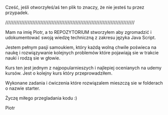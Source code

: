 Cześć, jeśli otworzyłeś/aś ten plik to znaczy, że nie jesteś tu przez przypadek.


/////////////////////////////////////////////////////////////////////////////////

Mam na imię Piotr, a to REPOZYTORIUM stworzyłem aby zgromadzić i udokumentować swoją wiedzę techniczną z zakresu języka Java Script. 

Jestem pełnym pasji samoukiem, który każdą wolną chwile poświeca na naukę i rozwiązywanie kolejnych problemów które pojawiają sie w trakcie nauki i rodzą sie w głowie.

Kurs ten jest jednym z najpopularnieszych i najlepiej ocenianych na udemy kursów. Jest o kolejny kurs który przeprowadziłem.

Wykonane zadania i ćwiczenia które rozwiązalem mieszczą sie w folderach o nazwie starter.


Życzę miłego przegladania kodu :)

Piotr